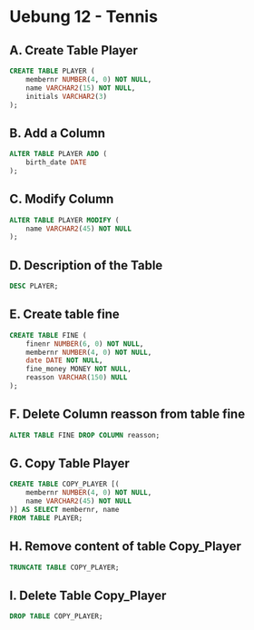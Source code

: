 # Uebung 12 - Tennis

## A. Create Table Player

``` sql
CREATE TABLE PLAYER (
    membernr NUMBER(4, 0) NOT NULL,
    name VARCHAR2(15) NOT NULL,
    initials VARCHAR2(3)
);
```

## B. Add a Column

```sql
ALTER TABLE PLAYER ADD (
    birth_date DATE
);
```

## C. Modify Column

```sql
ALTER TABLE PLAYER MODIFY (
    name VARCHAR2(45) NOT NULL
);

```

## D. Description of the Table

```sql
DESC PLAYER;
```

## E. Create table fine

```sql
CREATE TABLE FINE (
    finenr NUMBER(6, 0) NOT NULL,
    membernr NUMBER(4, 0) NOT NULL,
    date DATE NOT NULL,
    fine_money MONEY NOT NULL,
    reasson VARCHAR(150) NULL
);
```

## F. Delete Column reasson from table fine

```sql
ALTER TABLE FINE DROP COLUMN reasson;
```

## G. Copy Table Player

```sql
CREATE TABLE COPY_PLAYER [(
    membernr NUMBER(4, 0) NOT NULL,
    name VARCHAR2(45) NOT NULL
)] AS SELECT membernr, name
FROM TABLE PLAYER;
```

## H. Remove content of table Copy_Player


```sql
TRUNCATE TABLE COPY_PLAYER;
```

## I. Delete Table Copy_Player

```sql
DROP TABLE COPY_PLAYER;
```

